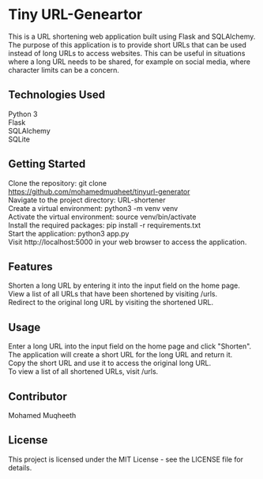 # Tiny URL-Geneartor
This is a URL shortening web application built using Flask and SQLAlchemy. The purpose of this application is to provide short URLs that can be used instead of long URLs to access websites. This can be useful in situations where a long URL needs to be shared, for example on social media, where character limits can be a concern.

## Technologies Used
Python 3<br>
Flask<br>
SQLAlchemy<br>
SQLite<br>
## Getting Started
Clone the repository: git clone https://github.com/mohamedmuqheet/tinyurl-generator<br> 
Navigate to the project directory: URL-shortener<br>
Create a virtual environment: python3 -m venv venv<br>
Activate the virtual environment: source venv/bin/activate<br>
Install the required packages: pip install -r requirements.txt<br>
Start the application: python3 app.py<br>
Visit http://localhost:5000 in your web browser to access the application.<br>
## Features
Shorten a long URL by entering it into the input field on the home page.<br>
View a list of all URLs that have been shortened by visiting /urls.<br>
Redirect to the original long URL by visiting the shortened URL.<br>
## Usage
Enter a long URL into the input field on the home page and click "Shorten".<br>
The application will create a short URL for the long URL and return it.<br>
Copy the short URL and use it to access the original long URL.<br>
To view a list of all shortened URLs, visit /urls.<br>
## Contributor
Mohamed Muqheeth
## License
This project is licensed under the MIT License - see the LICENSE file for details.
